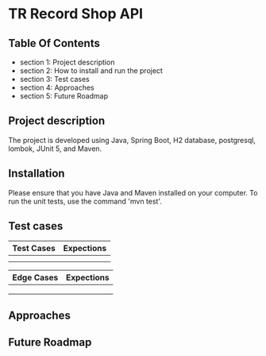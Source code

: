 # TR Record Shop API

## Table Of Contents
*  section 1: Project description
*  section 2: How to install and run the project
*  section 3: Test cases
*  section 4: Approaches
*  section 5: Future Roadmap

## Project description

The project is developed using Java, Spring Boot, H2 database, postgresql, lombok, JUnit 5, and Maven.

## Installation

Please ensure that you have Java and Maven installed on your computer. To run the unit tests, use the command 'mvn test'.

## Test cases

| Test Cases | Expections |
|------------|:----------:|
|            |            |
|            |            |

| Edge Cases | Expections |
|------------|:----------:|
|            |            |
|            |            |
|            |            |

## Approaches

## Future Roadmap
